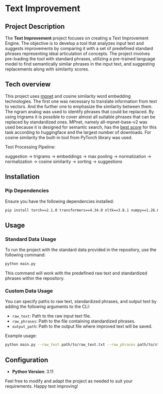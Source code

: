 # Text Improvement

## Project Description

The **Text Improvement** project focuses on creating a Text Improvement Engine. The objective is to develop a tool that analyzes input text and suggests improvements by comparing it with a set of predefined standard phrases representing ideal articulation of concepts. The project involves pre-loading the tool with standard phrases, utilizing a pre-trained language model to find semantically similar phrases in the input text, and suggesting replacements along with similarity scores.
## Tech overview
This project uses [mpnet](https://huggingface.co/sentence-transformers/all-mpnet-base-v2) and cosine similarity word embedding technologies.
The first one was necessary to translate information from text to vectors. And the further one to emphasize the similarity between them.
The ngram analog was used to identify phrases that could be replaced. By using trigrams it is possible to cover almost all suitable phrases that can be replaced by standardized ones. MPnet, namely all-mpnet-base-v2 was used because it is designed for semantic search, has the [best score](https://www.sbert.net/docs/pretrained_models.html#model-overview) for this task according to huggingface and the largest number of downloads. 
For cosine similarity the built-in tool from PyTorch library was used.

Text Processing Pipeline:

suggestion -> trigrams -> embeddings -> max pooling -> normalization -> normalization -> cosine similarity -> sorting -> suggestions  

## Installation

### Pip Dependencies

Ensure you have the following dependencies installed:

```bash
pip install torch==2.1.0 transformers==4.34.0 nltk==3.8.1 numpy==1.26.0 polars==0.19.8
```

## Usage

### Standard Data Usage

To run the project with the standard data provided in the repository, use the following command:

```bash
python main.py
```

This command will work with the predefined raw text and standardized phrases within the repository.

### Custom Data Usage

You can specify paths to raw text, standardized phrases, and output text by adding the following arguments to the CLI:

- `raw_text`: Path to the raw input text file.
- `raw_phrases`: Path to the file containing standardized phrases.
- `output_path`: Path to the output file where improved text will be saved.

Example usage:

```bash
python main.py --raw_text path/to/raw_text.txt --raw_phrases path/to/standardized_phrases.txt --output_path path/to/output.txt
```

## Configuration

- **Python Version**: 3.11

Feel free to modify and adapt the project as needed to suit your requirements. Happy text improving!